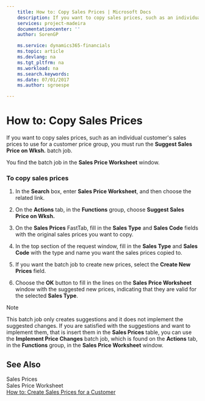 ```yaml
---
    title: How to: Copy Sales Prices | Microsoft Docs
    description: If you want to copy sales prices, such as an individual customer's sales prices to use for a customer price group, you must run the **Suggest Sales Price on Wksh.** batch job.
    services: project-madeira
    documentationcenter: ''
    author: SorenGP

    ms.service: dynamics365-financials
    ms.topic: article
    ms.devlang: na
    ms.tgt_pltfrm: na
    ms.workload: na
    ms.search.keywords:
    ms.date: 07/01/2017
    ms.author: sgroespe

---
```

# How to: Copy Sales Prices
If you want to copy sales prices, such as an individual customer's sales prices to use for a customer price group, you must run the **Suggest Sales Price on Wksh.** batch job.  
  
 You find the batch job in the **Sales Price Worksheet** window.  
  
### To copy sales prices  
  
1.  In the **Search** box, enter **Sales Price Worksheet**, and then choose the related link.  
  
2.  On the **Actions** tab, in the **Functions** group, choose **Suggest Sales Price on Wksh.**  
  
3.  On the **Sales Prices** FastTab, fill in the **Sales Type** and **Sales Code** fields with the original sales prices you want to copy.  
  
4.  In the top section of the request window, fill in the **Sales Type** and **Sales Code** with the type and name you want the sales prices copied to.  
  
5.  If you want the batch job to create new prices, select the **Create New Prices** field.  
  
6.  Choose the **OK** button to fill in the lines on the **Sales Price Worksheet** window with the suggested new prices, indicating that they are valid for the selected **Sales Type**.  
  
> [!NOTE]  
>  This batch job only creates suggestions and it does not implement the suggested changes. If you are satisfied with the suggestions and want to implement them, that is insert them in the **Sales Prices** table, you can use the **Implement Price Changes** batch job, which is found on the **Actions** tab, in the **Functions** group, in the **Sales Price Worksheet** window.  
  
## See Also  
 Sales Prices   
 Sales Price Worksheet   
 [How to: Create Sales Prices for a Customer](../how-to-create-sales-prices-for-a-customer.md)
